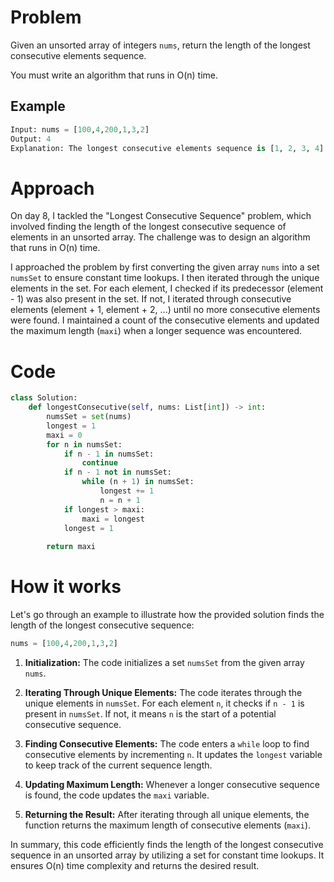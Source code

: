 # Problem

Given an unsorted array of integers `nums`, return the length of the longest consecutive elements sequence.

You must write an algorithm that runs in O(n) time.

## Example

```python
Input: nums = [100,4,200,1,3,2]
Output: 4
Explanation: The longest consecutive elements sequence is [1, 2, 3, 4]. Therefore, its length is 4.
```

# Approach

On day 8, I tackled the "Longest Consecutive Sequence" problem, which involved finding the length of the longest consecutive sequence of elements in an unsorted array. The challenge was to design an algorithm that runs in O(n) time.

I approached the problem by first converting the given array `nums` into a set `numsSet` to ensure constant time lookups. I then iterated through the unique elements in the set. For each element, I checked if its predecessor (element - 1) was also present in the set. If not, I iterated through consecutive elements (element + 1, element + 2, ...) until no more consecutive elements were found. I maintained a count of the consecutive elements and updated the maximum length (`maxi`) when a longer sequence was encountered.

# Code

```python
class Solution:
    def longestConsecutive(self, nums: List[int]) -> int:
        numsSet = set(nums)
        longest = 1
        maxi = 0
        for n in numsSet:
            if n - 1 in numsSet:
                continue
            if n - 1 not in numsSet:
                while (n + 1) in numsSet:
                    longest += 1
                    n = n + 1
            if longest > maxi:
                maxi = longest
            longest = 1
        
        return maxi
```

# How it works

Let's go through an example to illustrate how the provided solution finds the length of the longest consecutive sequence:

```python
nums = [100,4,200,1,3,2]
```

1. **Initialization:**
   The code initializes a set `numsSet` from the given array `nums`.

2. **Iterating Through Unique Elements:**
   The code iterates through the unique elements in `numsSet`. For each element `n`, it checks if `n - 1` is present in `numsSet`. If not, it means `n` is the start of a potential consecutive sequence.

3. **Finding Consecutive Elements:**
   The code enters a `while` loop to find consecutive elements by incrementing `n`. It updates the `longest` variable to keep track of the current sequence length.

4. **Updating Maximum Length:**
   Whenever a longer consecutive sequence is found, the code updates the `maxi` variable.

5. **Returning the Result:**
   After iterating through all unique elements, the function returns the maximum length of consecutive elements (`maxi`).

In summary, this code efficiently finds the length of the longest consecutive sequence in an unsorted array by utilizing a set for constant time lookups. It ensures O(n) time complexity and returns the desired result.